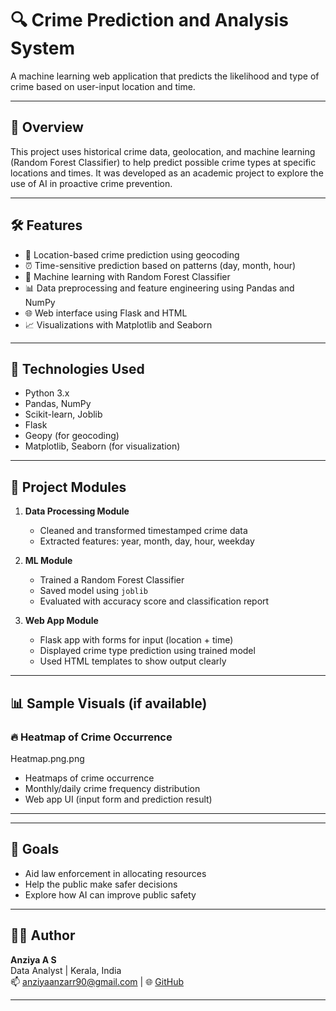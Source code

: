 # 🔍 Crime Prediction and Analysis System 

A machine learning web application that predicts the likelihood and type of crime based on user-input location and time.

---

## 📌 Overview

This project uses historical crime data, geolocation, and machine learning (Random Forest Classifier) to help predict possible crime types at specific locations and times. It was developed as an academic project to explore the use of AI in proactive crime prevention.

---

## 🛠️ Features

- 📍 Location-based crime prediction using geocoding
- ⏰ Time-sensitive prediction based on patterns (day, month, hour)
- 🎯 Machine learning with Random Forest Classifier
- 📊 Data preprocessing and feature engineering using Pandas and NumPy
- 🌐 Web interface using Flask and HTML
- 📈 Visualizations with Matplotlib and Seaborn

---

## 🧠 Technologies Used

- Python 3.x  
- Pandas, NumPy  
- Scikit-learn, Joblib  
- Flask  
- Geopy (for geocoding)  
- Matplotlib, Seaborn (for visualization)

---

## 🚀 Project Modules

1. **Data Processing Module**
   - Cleaned and transformed timestamped crime data
   - Extracted features: year, month, day, hour, weekday

2. **ML Module**
   - Trained a Random Forest Classifier
   - Saved model using `joblib`
   - Evaluated with accuracy score and classification report

3. **Web App Module**
   - Flask app with forms for input (location + time)
   - Displayed crime type prediction using trained model
   - Used HTML templates to show output clearly

---

## 📊 Sample Visuals (if available)



### 🔥 Heatmap of Crime Occurrence

Heatmap.png.png



- Heatmaps of crime occurrence
- Monthly/daily crime frequency distribution
- Web app UI (input form and prediction result)

---


---

## 🎯 Goals

- Aid law enforcement in allocating resources
- Help the public make safer decisions
- Explore how AI can improve public safety

---

## 👩‍💻 Author

**Anziya A S**  
Data Analyst | Kerala, India  
📫 anziyaanzarr90@gmail.com | 🌐 [GitHub](https://github.com/anziyas)

---



